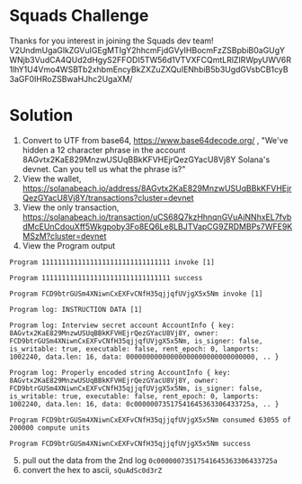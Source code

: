 # Squads Challenge
Thanks for you interest in joining the Squads dev team!
V2UndmUgaGlkZGVuIGEgMTIgY2hhcmFjdGVyIHBocmFzZSBpbiB0aGUgYWNjb3VudCA4QUd2dHgyS2FFODI5TW56d1VTVXFCQmtLRlZIRWpyUWV6R1lhY1U4Vmo4WSBTb2xhbmEncyBkZXZuZXQuIENhbiB5b3UgdGVsbCB1cyB3aGF0IHRoZSBwaHJhc2UgaXM/

# Solution
1. Convert to UTF from base64, https://www.base64decode.org/ , "We've hidden a 12 character phrase in the account 8AGvtx2KaE829MnzwUSUqBBkKFVHEjrQezGYacU8Vj8Y Solana's devnet. Can you tell us what the phrase is?" 
2. View the wallet, https://solanabeach.io/address/8AGvtx2KaE829MnzwUSUqBBkKFVHEjrQezGYacU8Vj8Y/transactions?cluster=devnet
3. View the only transaction, https://solanabeach.io/transaction/uCS68Q7kzHhnqnGVuAjNNhxEL7fvbdMcEUnCdouXff5Wkgpoby3Fo8EQ6Le8LBJTVapCG9ZRDMBPs7WFE9KMSzM?cluster=devnet
4. View the Program output
```
Program 11111111111111111111111111111111 invoke [1]

Program 11111111111111111111111111111111 success

Program FCD9btrGUSm4XNiwnCxEXFvCNfH35qjjqfUVjgX5x5Nm invoke [1]

Program log: INSTRUCTION DATA [1]

Program log: Interview secret account AccountInfo { key: 8AGvtx2KaE829MnzwUSUqBBkKFVHEjrQezGYacU8Vj8Y, owner: FCD9btrGUSm4XNiwnCxEXFvCNfH35qjjqfUVjgX5x5Nm, is_signer: false, is_writable: true, executable: false, rent_epoch: 0, lamports: 1002240, data.len: 16, data: 00000000000000000000000000000000, .. }

Program log: Properly encoded string AccountInfo { key: 8AGvtx2KaE829MnzwUSUqBBkKFVHEjrQezGYacU8Vj8Y, owner: FCD9btrGUSm4XNiwnCxEXFvCNfH35qjjqfUVjgX5x5Nm, is_signer: false, is_writable: true, executable: false, rent_epoch: 0, lamports: 1002240, data.len: 16, data: 0c00000073517541645363306433725a, .. }

Program FCD9btrGUSm4XNiwnCxEXFvCNfH35qjjqfUVjgX5x5Nm consumed 63055 of 200000 compute units

Program FCD9btrGUSm4XNiwnCxEXFvCNfH35qjjqfUVjgX5x5Nm success
```
5. pull out the data from the 2nd log `0c00000073517541645363306433725a`
6. convert the hex to ascii, `sQuAdSc0d3rZ`
